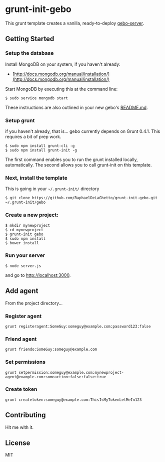 grunt-init-gebo
===============

This grunt template creates a vanilla, ready-to-deploy [gebo-server](https://github.com/RaphaelDeLaGhetto/gebo-server).

## Getting Started

### Setup the database

Install MongoDB on your system, if you haven't already:

* [http://docs.mongodb.org/manual/installation/](http://docs.mongodb.org/manual/installation/)

Start MongoDB by executing this at the command line:

```
$ sudo service mongodb start
```

These instructions are also outlined in your new gebo's
[README.md](https://github.com/RaphaelDeLaGhetto/grunt-init-gebo/blob/master/root/README.md).

### Setup grunt
if you haven't already, that is... gebo currently depends on Grunt 0.4.1. This requires a bit of prep work.

```
$ sudo npm install grunt-cli -g
$ sudo npm install grunt-init -g
```

The first command enables you to run the grunt installed locally, automatically. The second allows you to call grunt-init on this template.

### Next, install the template
This is going in your `~/.grunt-init/` directory

```
$ git clone https://github.com/RaphaelDeLaGhetto/grunt-init-gebo.git ~/.grunt-init/gebo
```

### Create a new project:

```
$ mkdir mynewproject
$ cd mynewproject
$ grunt-init gebo
$ sudo npm install
$ bower install
```

### Run your server

```
$ node server.js
```

and go to <http://localhost:3000>.

## Add agent

From the project directory...

### Register agent

```
grunt registeragent:SomeGuy:someguy@example.com:password123:false
```

### Friend agent

```
grunt friendo:SomeGuy:someguy@example.com
```

### Set permissions

```
grunt setpermission:someguy@example.com:mynewproject-agent@example.com:someaction:false:false:true
```

### Create token

```
grunt createtoken:someguy@example.com:ThisIsMyTokenLetMeIn123
```

## Contributing

Hit me with it.

## License

MIT
